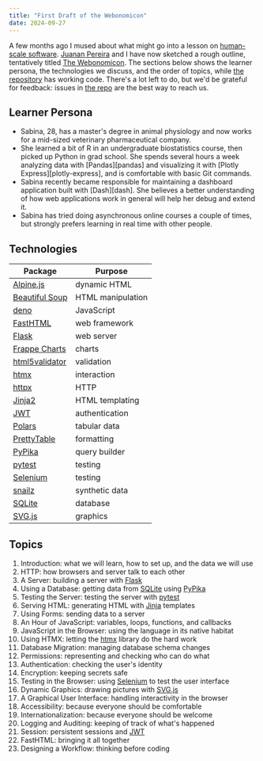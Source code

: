 ```yaml
---
title: "First Draft of the Webonomicon"
date: 2024-09-27
---
```


A few months ago I mused about what might go into a lesson on [human-scale software][human].
[Juanan Pereira][pereira] and I have now sketched a rough outline,
tentatively titled [The Webonomicon][webonomicon].
The sections below shows the learner persona,
the technologies we discuss,
and the order of topics,
while [the repository][repo] has working code.
There's a lot left to do,
but we'd be grateful for feedback:
issues in [the repo][repo] are the best way to reach us.

## Learner Persona

-   Sabina, 28, has a master's degree in animal physiology
    and now works for a mid-sized veterinary pharmaceutical company.
-   She learned a bit of R in an undergraduate biostatistics course,
    then picked up Python in grad school.
    She spends several hours a week analyzing data with [Pandas][pandas]
    and visualizing it with [Plotly Express][plotly-express],
    and is comfortable with basic Git commands.
-   Sabina recently became responsible for maintaining a dashboard application built with [Dash][dash].
    She believes a better understanding of how web applications work in general
    will help her debug and extend it.
-   Sabina has tried doing asynchronous online courses a couple of times,
    but strongly prefers learning in real time with other people.

## Technologies

| Package                          | Purpose           |
| -------------------------------- | ----------------- |
| [Alpine.js][alpine]              | dynamic HTML      |
| [Beautiful Soup][bs4]            | HTML manipulation |
| [deno][deno]                     | JavaScript        |
| [FastHTML][fasthtml]             | web framework     |
| [Flask][flask]                   | web server        |
| [Frappe Charts][frappe-charts]   | charts            |
| [html5validator][html5validator] | validation        |
| [htmx][htmx]                     | interaction       |
| [httpx][httpx]                   | HTTP              |
| [Jinja2][jinja]                  | HTML templating   |
| [JWT][jwt]                       | authentication    |
| [Polars][polars]                 | tabular data      |
| [PrettyTable][prettytable]       | formatting        |
| [PyPika][pypika]                 | query builder     |
| [pytest][pytest]                 | testing           |
| [Selenium][selenium]             | testing           |
| [snailz][snailz]                 | synthetic data    |
| [SQLite][sqlite]                 | database          |
| [SVG.js][svgjs]                  | graphics          |

## Topics

1.  Introduction: what we will learn, how to set up, and the data we will use
1.  HTTP: how browsers and server talk to each other
1.  A Server: building a server with [Flask][flask]
1.  Using a Database: getting data from [SQLite][sqlite] using [PyPika][pypika]
1.  Testing the Server: testing the server with [pytest][pytest]
1.  Serving HTML: generating HTML with [Jinja][jinja] templates
1.  Using Forms: sending data to a server
1.  An Hour of JavaScript: variables, loops, functions, and callbacks
1.  JavaScript in the Browser: using the language in its native habitat
1.  Using HTMX: letting the [htmx][htmx] library do the hard work
1.  Database Migration: managing database schema changes
1.  Permissions: representing and checking who can do what
1.  Authentication: checking the user's identity
1.  Encryption: keeping secrets safe
1.  Testing in the Browser: using [Selenium][selenium] to test the user interface
1.  Dynamic Graphics: drawing pictures with [SVG.js][svgjs]
1.  A Graphical User Interface: handling interactivity in the browser
1.  Accessibility: because everyone should be comfortable
1.  Internationalization: because everyone should be welcome
1.  Logging and Auditing: keeping of track of what's happened
1.  Session: persistent sessions and [JWT][jwt]
1.  FastHTML: bringing it all together
1.  Designing a Workflow: thinking before coding

[alpine]: https://alpinejs.dev/
[bs4]: https://beautiful-soup-4.readthedocs.io/
[deno]: https://deno.com/
[fasthtml]: https://docs.fastht.ml/
[flask]: https://flask.palletsprojects.com/
[frappe-charts]: https://frappe.io/charts/docs
[html5validator]: https://pypi.org/project/html5validator/
[htmx]: https://htmx.org/
[httpx]: https://www.python-httpx.org/
[human]: @root/2024/06/14/human-scale-software/
[jinja]: https://jinja.palletsprojects.com/
[jwt]: https://en.wikipedia.org/wiki/JSON_Web_Token
[pereira]: https://ikasten.io/
[polars]: https://pola.rs/
[prettytable]: https://pypi.org/project/prettytable/
[pypika]: https://pypika.readthedocs.io/
[pytest]: https://docs.pytest.org/
[repo]: https://github.com/gvwilson/webonomicon
[selenium]: https://pypi.org/project/selenium/
[snailz]: https://github.com/gvwilson/snailz
[sqlite]: https://www.sqlite.org/
[svgjs]: https://svgjs.dev/
[webonomicon]: https://third-bit.com/web/
